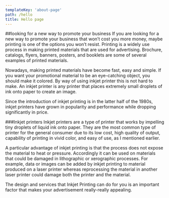 ```yaml
---
templateKey: 'about-page'
path: /hello
title: Hello page
---
```

##looking for a new way to promote your business
If you are looking for a new way to promote your business that won’t cost you more money, maybe printing is one of the options you won’t resist. Printing is a widely use process in making printed materials that are used for advertising. Brochure, catalogs, flyers, banners, posters, and booklets are some of several examples of printed materials.

Nowadays, making printed materials have become fast, easy and simple. If you want your promotional material to be an eye-catching object, you should make it colored. By way of using inkjet printer this is not hard to make. An inkjet printer is any printer that places extremely small droplets of ink onto paper to create an image.

Since the introduction of inkjet printing is in the latter half of the 1980s, inkjet printers have grown in popularity and performance while dropping significantly in price.

###Inkjet printers
Inkjet printers are a type of printer that works by impelling tiny droplets of liquid ink onto paper. They are the most common type of printer for the general consumer due to its low cost, high quality of output, capability of printing in vivid color, and easy of use, as I mentioned earlier.

A particular advantage of inkjet printing is that the process does not expose the material to heat or pressure. Accordingly it can be used on materials that could be damaged in lithographic or xerographic processes. For example, data or images can be added by inkjet printing to material produced on a laser printer whereas reprocessing the material in another laser printer could damage both the printer and the material.

The design and services that Inkjet Printing can do for you is an important factor that makes your advertisement really-really appealing.      	
